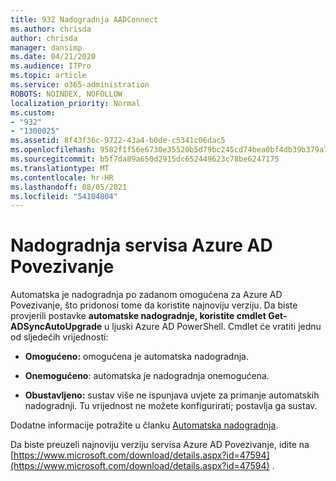 ```yaml
---
title: 932 Nadogradnja AADConnect
ms.author: chrisda
author: chrisda
manager: dansimp
ms.date: 04/21/2020
ms.audience: ITPro
ms.topic: article
ms.service: o365-administration
ROBOTS: NOINDEX, NOFOLLOW
localization_priority: Normal
ms.custom:
- "932"
- "1300025"
ms.assetid: 8f43f36c-9722-43a4-b0de-c5341c06dac5
ms.openlocfilehash: 9582f1f56e6730e35520b5d79bc245cd74bea0bf4db39b379a7cd133bafc16ee
ms.sourcegitcommit: b5f7da89a650d2915dc652449623c78be6247175
ms.translationtype: MT
ms.contentlocale: hr-HR
ms.lasthandoff: 08/05/2021
ms.locfileid: "54104804"
---
```

# <a name="upgrade-azure-ad-connect"></a>Nadogradnja servisa Azure AD Povezivanje

Automatska je nadogradnja po zadanom omogućena za Azure AD Povezivanje, što pridonosi tome da koristite najnoviju verziju. Da biste provjerili postavke **automatske nadogradnje, koristite cmdlet Get-ADSyncAutoUpgrade** u ljuski Azure AD PowerShell. Cmdlet će vratiti jednu od sljedećih vrijednosti:

- **Omogućeno:** omogućena je automatska nadogradnja.

- **Onemogućeno**: automatska je nadogradnja onemogućena.

- **Obustavljeno:** sustav više ne ispunjava uvjete za primanje automatskih nadogradnji. Tu vrijednost ne možete konfigurirati; postavlja ga sustav.

Dodatne informacije potražite u članku [Automatska nadogradnja](https://docs.microsoft.com/azure/active-directory/connect/active-directory-aadconnect-feature-automatic-upgrade).

Da biste preuzeli najnoviju verziju servisa Azure AD Povezivanje, idite na [https://www.microsoft.com/download/details.aspx?id=47594](https://www.microsoft.com/download/details.aspx?id=47594) .
